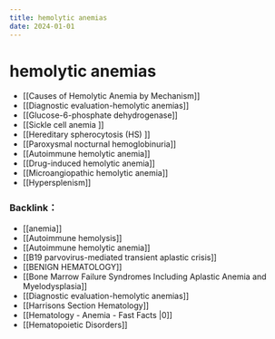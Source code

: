 ```yaml
---
title: hemolytic anemias
date: 2024-01-01
---
```


# hemolytic anemias

* [[Causes of Hemolytic Anemia by Mechanism]]
* [[Diagnostic evaluation-hemolytic anemias]]
* [[Glucose-6-phosphate dehydrogenase]]
* [[Sickle cell anemia ]]
* [[Hereditary spherocytosis (HS) ]]
* [[Paroxysmal nocturnal hemoglobinuria]]
* [[Autoimmune hemolytic anemia]]
* [[Drug-induced hemolytic anemia]]
* [[Microangiopathic hemolytic anemia]]
* [[Hypersplenism]]

### Backlink：

- [[anemia]]
- [[Autoimmune hemolysis]]
- [[Autoimmune hemolytic anemia]]
- [[B19 parvovirus-mediated transient aplastic crisis]]
- [[BENIGN HEMATOLOGY]]
- [[Bone Marrow Failure Syndromes Including Aplastic Anemia and Myelodysplasia]]
- [[Diagnostic evaluation-hemolytic anemias]]
- [[Harrisons Section Hematology]]
- [[Hematology - Anemia - Fast Facts |0]]
- [[Hematopoietic Disorders]]
